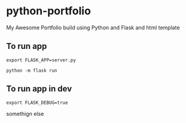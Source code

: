 # python-portfolio
My Awesome Portfolio build using Python and Flask and html template
## To run app
`export FLASK_APP=server.py`

`python -m flask run`
## To run app in dev
`export FLASK_DEBUG=true`



somethign else
